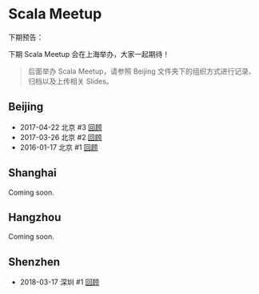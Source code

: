# Scala Meetup

下期预告：

下期 Scala Meetup 会在上海举办，大家一起期待！

> 后面举办 Scala Meetup，请参照 Beijing 文件夹下的组织方式进行记录、归档以及上传相关 Slides。



## Beijing

- 2017-04-22 北京 #3 [回顾](https://github.com/scalacn/scala-meetup/blob/master/Beijing/2017-04-22/README.md)
- 2017-03-26 北京 #2 [回顾](https://github.com/scalacn/scala-meetup/blob/master/Beijing/2017-03-26/README.md)
- 2016-01-17 北京 #1 [回顾](https://github.com/scalacn/scala-meetup/blob/master/Beijing/2016-01-17/README.md)


## Shanghai

Coming soon.

## Hangzhou

Coming soon.

## Shenzhen

- 2018-03-17 深圳 #1 [回顾](https://github.com/scalacn/scala-meetup/blob/master/Shenzhen/2018-03-17/README.md)

